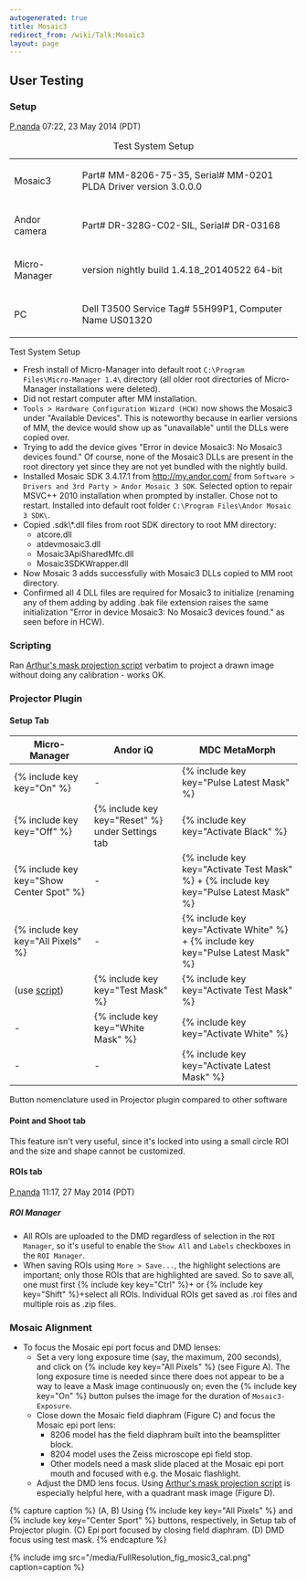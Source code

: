 ```yaml
---
autogenerated: true
title: Mosaic3
redirect_from: /wiki/Talk:Mosaic3
layout: page
---
```


## User Testing

### Setup

[P.nanda](/users/P.nanda)
07:22, 23 May 2014 (PDT)

<table>
<caption>Test System Setup</caption>
<tbody>
<tr class="odd">
<td><p>Mosaic3</p></td>
<td><p>Part# MM-8206-75-35, Serial# MM-0201<br />
PLDA Driver version 3.0.0.0</p></td>
</tr>
<tr class="even">
<td><p>Andor camera</p></td>
<td><p>Part# DR-328G-C02-SIL, Serial# DR-03168</p></td>
</tr>
<tr class="odd">
<td><p>Micro-Manager</p></td>
<td><p>version nightly build 1.4.18_20140522 64-bit</p></td>
</tr>
<tr class="even">
<td><p>PC</p></td>
<td><p>Dell T3500 Service Tag# 55H99P1, Computer Name US01320</p></td>
</tr>
</tbody>
</table>

Test System Setup

-   Fresh install of Micro-Manager into default root
    `C:\Program Files\Micro-Manager 1.4\` directory (all older root
    directories of Micro-Manager installations were deleted).
-   Did not restart computer after MM installation.
-   `Tools > Hardware Configuration Wizard (HCW)` now shows the Mosaic3
    under "Available Devices". This is noteworthy because in earlier
    versions of MM, the device would show up as "unavailable" until the
    DLLs were copied over.
-   Trying to add the device gives "Error in device Mosaic3: No Mosaic3
    devices found." Of course, none of the Mosaic3 DLLs are present in
    the root directory yet since they are not yet bundled with the
    nightly build.
-   Installed Mosaic SDK 3.4.17.1 from <http://my.andor.com/> from
    `Software > Drivers and 3rd Party > Andor Mosaic 3 SDK`. Selected
    option to repair MSVC++ 2010 installation when prompted by
    installer. Chose not to restart. Installed into default root folder
    `C:\Program Files\Andor Mosaic 3 SDK\`.
-   Copied .sdk\\\*.dll files from root SDK directory to root MM
    directory:
    -   atcore.dll
    -   atdevmosaic3.dll
    -   Mosaic3ApiSharedMfc.dll
    -   Mosaic3SDKWrapper.dll
-   Now Mosaic 3 adds successfully with Mosaic3 DLLs copied to MM root
    directory.
-   Confirmed all 4 DLL files are required for Mosaic3 to initialize
    (renaming any of them adding by adding .bak file extension raises
    the same initialization "Error in device Mosaic3: No Mosaic3 devices
    found." as seen before in HCW).

### Scripting

Ran [Arthur's mask projection script](Mosaic3#scripting)
verbatim to project a drawn image without doing any calibration - works
OK.

### Projector Plugin

#### Setup Tab

| Micro-Manager                                | Andor iQ                                       | MDC MetaMorph                                                                      |
|----------------------------------------------|------------------------------------------------|------------------------------------------------------------------------------------|
| {% include key key="On" %}                     | \-                                             | {% include key key="Pulse Latest Mask" %}                                            |
| {% include key key="Off" %}                    | {% include key key="Reset" %} under Settings tab | {% include key key="Activate Black" %}                                               |
| {% include key key="Show Center Spot" %}       | \-                                             | {% include key key="Activate Test Mask" %} + {% include key key="Pulse Latest Mask" %} |
| {% include key key="All Pixels" %}             | \-                                             | {% include key key="Activate White" %} + {% include key key="Pulse Latest Mask" %}     |
| (use [script](Mosaic3#scripting)) | {% include key key="Test Mask" %}                | {% include key key="Activate Test Mask" %}                                           |
| \-                                           | {% include key key="White Mask" %}               | {% include key key="Activate White" %}                                               |
| \-                                           | \-                                             | {% include key key="Activate Latest Mask" %}                                         |

Button nomenclature used in Projector plugin compared to other software

#### Point and Shoot tab

This feature isn't very useful, since it's locked into using a small
circle ROI and the size and shape cannot be customized.

#### ROIs tab

[P.nanda](/users/P.nanda)
11:17, 27 May 2014 (PDT)

##### ROI Manager

-   All ROIs are uploaded to the DMD regardless of selection in the
    `ROI Manager`, so it's useful to enable the `Show All` and `Labels`
    checkboxes in the `ROI Manager`.
-   When saving ROIs using `More > Save...`, the highlight selections
    are important; only those ROIs that are highlighted are saved. So to
    save all, one must first {% include key key="Ctrl" %}+ or
    {% include key key="Shift" %}+select all ROIs. Individual ROIs get
    saved as .roi files and multiple rois as .zip files.

### Mosaic Alignment

-   To focus the Mosaic epi port focus and DMD lenses:
    -   Set a very long exposure time (say, the maximum, 200 seconds),
        and click on {% include key key="All Pixels" %} (see Figure A).
        The long exposure time is needed since there does not appear to
        be a way to leave a Mask image continuously on; even the
        {% include key key="On" %} button pulses the image for the
        duration of `Mosaic3-Exposure`.
    -   Close down the Mosaic field diaphram (Figure C) and focus the
        Mosaic epi port lens:
        -   8206 model has the field diaphram built into the
            beamsplitter block.
        -   8204 model uses the Zeiss microscope epi field stop.
        -   Other models need a mask slide placed at the Mosaic epi port
            mouth and focused with e.g. the Mosaic flashlight.
    -   Adjust the DMD lens focus. Using [Arthur's mask projection
        script](Mosaic3#scripting) is especially helpful
        here, with a quadrant mask image (Figure D).

{% capture caption %}
(A, B) Using {% include key key="All Pixels" %} and
{% include key key="Center Sport" %} buttons, respectively, in Setup tab
of Projector plugin. (C) Epi port focused by closing field diaphram. (D)
DMD focus using test mask.
{% endcapture %}

{% include img src="/media/FullResolution_fig_mosic3_cal.png" caption=caption %}
